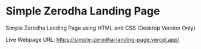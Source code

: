 # Simple Zerodha Landing Page
 Simple Zerodha Landing Page using HTML and CSS (Desktop Version Only)

 Live Webpage URL: https://simple-zerodha-landing-page.vercel.app/
